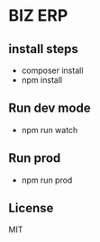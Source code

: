 # BIZ ERP

## install steps

- composer install
- npm install 


## Run dev mode
- npm run watch

## Run prod
- npm run prod


## License
MIT